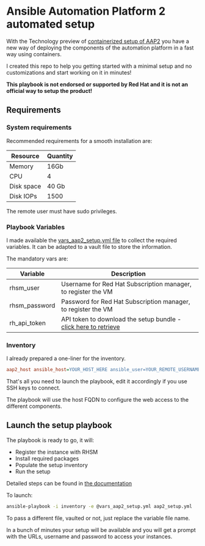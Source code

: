 # Ansible Automation Platform 2 automated setup

With the Technology preview of [containerized setup of AAP2](https://www.ansible.com/blog/announcing-containerized-ansible-automation-platform) you have a new way of deploying the components of the automation platform in a fast way using containers.

I created this repo to help you getting started with a minimal setup and no customizations and start working on it in minutes!

**This playbook is not endorsed or supported by Red Hat and it is not an official way to setup the product!**

## Requirements

### System requirements

Recommended requirements for a smooth installation are:

| Resource   | Quantity |
| ---------- | -------- |
| Memory     | 16Gb     |
| CPU        | 4        |
| Disk space | 40 Gb    |
| Disk IOPs  | 1500     |

The remote user must have sudo privileges.

### Playbook Variables

I made available the [vars_aap2_setup.yml file](./vars_aap2_setup.yml) to collect the required variables. It can be adapted to a vault file to store the information.

The mandatory vars are:

| Variable      | Description                                                                                                 |
| ------------- | ----------------------------------------------------------------------------------------------------------- |
| rhsm_user     | Username for Red Hat Subscription manager, to register the VM                                               |
| rhsm_password | Password for Red Hat Subscription manager, to register the VM                                               |
| rh_api_token  | API token to download the setup bundle - [click here to retrieve](https://access.redhat.com/management/api) |

### Inventory

I already prepared a one-liner for the inventory.

```ini
aap2_host ansible_host=YOUR_HOST_HERE ansible_user=YOUR_REMOTE_USERNAME_HERE ansible_password=YOUR_REMOTE_USER_PWD_HERE ansible_ssh_common_args='-o StrictHostKeyChecking=no'
```

That's all you need to launch the playbook, edit it accordingly if you use SSH keys to connect.

The playbook will use the host FQDN to configure the web access to the different components.

## Launch the setup playbook

The playbook is ready to go, it will:

- Register the instance with RHSM
- Install required packages
- Populate the setup inventory
- Run the setup

Detailed steps can be found in [the documentation](https://access.redhat.com/documentation/en-us/red_hat_ansible_automation_platform/2.4/html-single/containerized_ansible_automation_platform_installation_guide/index#doc-wrapper)

To launch:

```bash
ansible-playbook -i inventory -e @vars_aap2_setup.yml aap2_setup.yml
```

To pass a different file, vaulted or not, just replace the variable file name.

In a bunch of minutes your setup will be available and you will get a prompt with the URLs, username and password to access your instances.
